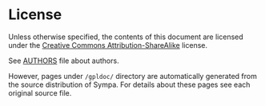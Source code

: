 License
=======

Unless otherwise specified, the contents of this document are licensed under
the [Creative Commons Attribution-ShareAlike](https://creativecommons.org/licenses/by-sa/4.0/)
 license.

See [AUTHORS](AUTHORS.md) file about authors.

However, pages under ``/gpldoc/`` directory are automatically generated
from the source distribution of Sympa.  For details about these pages
see each original source file.

